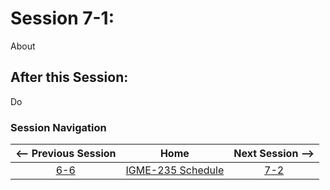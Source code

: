 # Session 7-1:

About

## After this Session:

Do

### Session Navigation

| <-- Previous Session |               Home                  | Next Session --> |
|:--------------------:|:-----------------------------------:|:----------------:|
|  [6-6](6-6.md)       | [IGME-235 Schedule](../schedule.md) |   [7-2](7-2.md)  |
